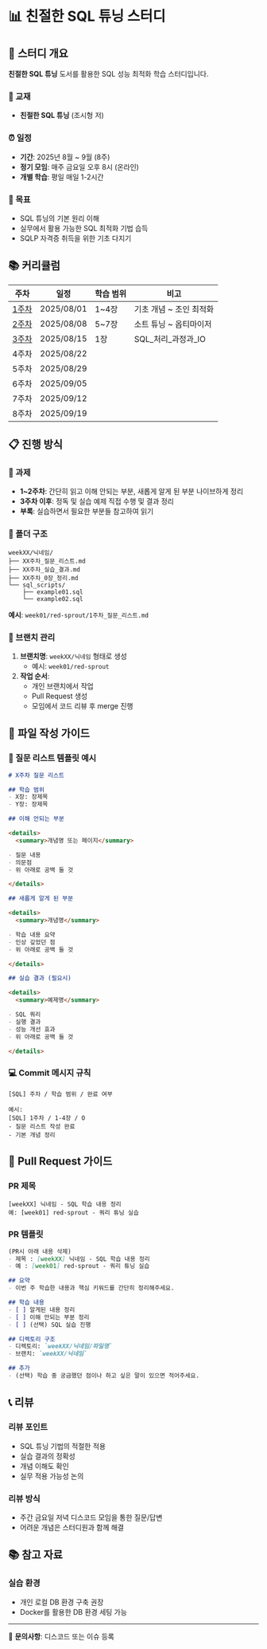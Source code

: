 # 📊 친절한 SQL 튜닝 스터디

## 📅 스터디 개요

**친절한 SQL 튜닝** 도서를 활용한 SQL 성능 최적화 학습 스터디입니다.

### 📖 교재
- **친절한 SQL 튜닝** (조시형 저)

### ⏰ 일정
- **기간**: 2025년 8월 ~ 9월 (8주)
- **정기 모임**: 매주 금요일 오후 8시 (온라인)
- **개별 학습**: 평일 매일 1-2시간

### 🎯 목표
- SQL 튜닝의 기본 원리 이해
- 실무에서 활용 가능한 SQL 최적화 기법 습득
- SQLP 자격증 취득을 위한 기초 다지기

## 📚 커리큘럼

| 주차 | 일정 | 학습 범위 | 비고 |
|------|------|-----------|------|
| [1주차](https://github.com/SQLPSTUDY/Kind-SQL-tunning/tree/main/week01) | 2025/08/01 | 1~4장 | 기초 개념 ~ 조인 최적화 |
| [2주차](https://github.com/SQLPSTUDY/Kind-SQL-tunning/tree/main/week02) | 2025/08/08 | 5~7장 | 소트 튜닝 ~ 옵티마이저 |
| [3주차](https://github.com/SQLPSTUDY/Kind-SQL-tunning/tree/main/week03) | 2025/08/15 | 1장 | SQL_처리_과정과_IO |
| 4주차 | 2025/08/22 |  |  |
| 5주차 | 2025/08/29 |  |  |
| 6주차 | 2025/09/05 |  |  |
| 7주차 | 2025/09/12 |  |  |
| 8주차 | 2025/09/19 |  |  |

## 📋 진행 방식

### 📝 과제
- **1~2주차**: 간단히 읽고 이해 안되는 부분, 새롭게 알게 된 부분 나이브하게 정리
- **3주차 이후**: 정독 및 실습 예제 직접 수행 및 결과 정리
- **부록**: 실습하면서 필요한 부분들 참고하여 읽기

### 📁 폴더 구조
```
weekXX/닉네임/
├── XX주차_질문_리스트.md
├── XX주차_실습_결과.md
├── XX주차_0장_정리.md
└── sql_scripts/
    ├── example01.sql
    └── example02.sql
```

**예시**: `week01/red-sprout/1주차_질문_리스트.md`

### 🌿 브랜치 관리
1. **브랜치명**: `weekXX/닉네임` 형태로 생성
   - 예시: `week01/red-sprout`
2. **작업 순서**:
   - 개인 브랜치에서 작업
   - Pull Request 생성
   - 모임에서 코드 리뷰 후 merge 진행

## 📄 파일 작성 가이드

### 📝 질문 리스트 템플릿 예시
```markdown
# X주차 질문 리스트

## 학습 범위
- X장: 장제목
- Y장: 장제목

## 이해 안되는 부분

<details>
  <summary>개념명 또는 페이지</summary>

- 질문 내용
- 의문점
- 위 아래로 공백 둘 것

</details>

## 새롭게 알게 된 부분

<details>
  <summary>개념명</summary>

- 학습 내용 요약
- 인상 깊었던 점
- 위 아래로 공백 둘 것

</details>

## 실습 결과 (필요시)

<details>
  <summary>예제명</summary>

- SQL 쿼리
- 실행 결과
- 성능 개선 효과
- 위 아래로 공백 둘 것

</details>

```

### 💻 Commit 메시지 규칙
```
[SQL] 주차 / 학습 범위 / 완료 여부

예시:
[SQL] 1주차 / 1-4장 / O
- 질문 리스트 작성 완료
- 기본 개념 정리
```

## 🔄 Pull Request 가이드

### PR 제목
```
[weekXX] 닉네임 - SQL 학습 내용 정리
예: [week01] red-sprout - 쿼리 튜닝 실습
```

### PR 템플릿
```markdown
(PR시 아래 내용 삭제)
- 제목 : [weekXX] 닉네임 - SQL 학습 내용 정리
- 예 : [week01] red-sprout - 쿼리 튜닝 실습

## 요약
- 이번 주 학습한 내용과 핵심 키워드를 간단히 정리해주세요.

## 학습 내용
- [ ] 알게된 내용 정리
- [ ] 이해 안되는 부분 정리
- [ ] (선택) SQL 실습 진행

## 디렉토리 구조
- 디렉토리: `weekXX/닉네임/파일명`
- 브랜치: `weekXX/닉네임`

## 추가
- (선택) 학습 중 궁금했던 점이나 하고 싶은 말이 있으면 적어주세요.
```

## 📞 리뷰

### 리뷰 포인트
- SQL 튜닝 기법의 적절한 적용
- 실습 결과의 정확성
- 개념 이해도 확인
- 실무 적용 가능성 논의

### 리뷰 방식
- 주간 금요일 저녁 디스코드 모임을 통한 질문/답변
- 어려운 개념은 스터디원과 함께 해결

## 📚 참고 자료

### 실습 환경
- 개인 로컬 DB 환경 구축 권장
- Docker를 활용한 DB 환경 세팅 가능

---

📧 **문의사항**: 디스코드 또는 이슈 등록
